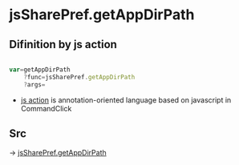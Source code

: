 # jsSharePref.getAppDirPath

## Difinition by js action

```js.js

var=getAppDirPath
	?func=jsSharePref.getAppDirPath
	?args=

```

- [js action]() is annotation-oriented language based on javascript in CommandClick

## Src

-> [jsSharePref.getAppDirPath](https://github.com/puutaro/CommandClick/blob/master/app/src/main/java/com/puutaro/commandclick/fragment_lib/terminal_fragment/js_interface/system/JsSharePref.kt#L21)


